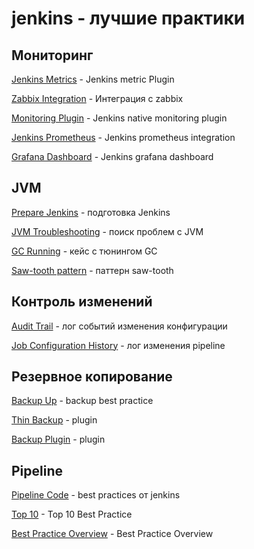 # jenkins - лучшие практики

## Мониторинг
[Jenkins Metrics] - Jenkins metric Plugin

[Zabbix Integration] - Интеграция с zabbix

[Monitoring Plugin] - Jenkins native monitoring plugin

[Jenkins Prometheus] - Jenkins prometheus integration

[Grafana Dashboard] - Jenkins grafana dashboard

## JVM 
[Prepare Jenkins] - подготовка Jenkins

[JVM Troubleshooting] - поиск проблем с JVM

[GC Running] - кейс с тюнингом GC

[Saw-tooth pattern] - паттерн saw-tooth

## Контроль изменений
[Audit Trail] - лог событий изменения конфигурации

[Job Configuration History] - лог изменения pipeline

## Резервное копирование
[Backup Up] - backup best practice

[Thin Backup] - plugin

[Backup Plugin] - plugin


## Pipeline 
[Pipeline Code] - best practices от jenkins

[Top 10] - Top 10 Best Practice

[Best Practice Overview] - Best Practice Overview 





   [Jenkins Metrics]: <https://plugins.jenkins.io/metrics/>
   [Zabbix Integration]: <https://www.zabbix.com/ru/integrations/jenkins>
   [Monitoring Plugin]: <https://plugins.jenkins.io/monitoring/>
   [Jenkins Prometheus]: <https://plugins.jenkins.io/prometheus/>
   [Grafana Dashboard]: <https://grafana.com/grafana/dashboards/9964-jenkins-performance-and-health-overview/>
   [Prepare Jenkins]: <https://docs.cloudbees.com/docs/cloudbees-ci-kb/latest/best-practices/prepare-jenkins-for-support>
   [JVM Troubleshooting]: <hhttps://docs.cloudbees.com/docs/admin-resources/latest/jvm-troubleshooting/>
   [GC Running]: <https://www.jenkins.io/blog/2016/11/21/gc-tuning/>
   [Saw-tooth pattern]: <https://dzone.com/articles/interesting-garbage-collection-patterns>
   [Audit Trail]: <https://plugins.jenkins.io/audit-trail/>
   [Job Configuration History]: <https://plugins.jenkins.io/jobConfigHistory/>
   [Backup Up]: <https://www.jenkins.io/doc/book/system-administration/backing-up/>
   [Thin Backup]: <https://wiki.jenkins.io/display/JENKINS/thinBackup>
   [Backup Plugin]: <https://plugins.jenkins.io/backup/>

   [Pipeline Code]: <https://www.jenkins.io/blog/2017/02/01/pipeline-scalability-best-practice/>
   [Top 10]: <https://www.cloudbees.com/blog/top-10-best-practices-jenkins-pipeline-plugin>
   [Best Practice Overview]: <https://docs.cloudbees.com/docs/admin-resources/latest/pipelines/pipeline-best-practices>
